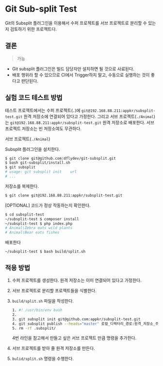 # Git Sub-split Test

Git의 Subsplit 플러그인을 이용해서 수퍼 프로젝트를 서브 프로젝트로 분리할 수 있는지 검토하기 위한 프로젝트다.

## 결론

> 가능

-   Git subsplit 플러그인은 빌드 담당자만 설치하면 될 것으로 사료된다.
-   배포 행위라 할 수 있으므로 CI에서 Trigger하지 말고, 수동으로 실행하는 것이 좋다고 판단된다.

## 실험 코드 테스트 방법

테스트 프로젝트에서는 수퍼 프로젝트(`.`)에 `git@192.168.88.211:appkr/subsplit-test.git` 원격 저장소에 연결되어 있다고 가정한다. 그리고 서브 프로젝트(`./Animal`)는 `git@192.168.88.211:appkr/subsplit-test.git` 원격 저장소로 배포한다. 서브 프로젝트 저장소는 빈 저장소여도 무관하다.

서브 프로젝트(`./Animal`)

Subsplit 플러그인을 설치한다.

```sh
$ git clone git@github.com:dflydev/git-subsplit.git
$ bash git-subsplit/install.sh
$ git subsplit
# usage: git subsplit init    url
# ...
```

저장소를 복제한다.

```sh
$ git clone git@192.168.88.211:appkr/subsplit-test.git
```

[OPTIONAL] 코드가 정상 작동하는지 확인한다.

```sh
$ cd subsplit-test
~/subsplit-test $ composer install
~/subsplit-test $ php index.php
# Animal\Zebra eats wild plants
# Animal\Bear eats fishes
```

배포한다

```
~/subsplit-test $ bash build/split.sh
```

## 적용 방법

1.  수퍼 프로젝트를 생성한다. 원격 저장소는 이미 연결되어 있다고 가정한다.

2.  서브 프로젝트로 분리할 프로젝트들을 식별한다.

3.  `build/split.sh` 파일을 작성한다.

    ```sh
    1. #! /usr/bin/env bash
    2. 
    3. git subsplit init git@github.com:appkr/subsplit-test.git
    4. git subsplit publish --heads="master" 로컬_디렉터리_경로:원격_저장소_주소
    5. rm -rf .subsplit/
    ```
    
    4번 라인을 참고해서 만들고 싶은 서브 프로젝트 만큼 명령을 추가한다.
    
4.  서브 프로젝트를 받아 줄 원격 저장소를 만든다.

5.  `bulid/split.sh` 명령을 수행한다.


